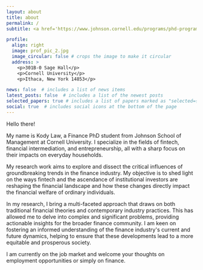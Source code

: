 ```yaml
---
layout: about
title: about
permalink: /
subtitle: <a href='https://www.johnson.cornell.edu/programs/phd-program/current-students/kcl87/'>Cornell</a> Finance PhD. <a href = "mailto:kcl87@cornell.edu">kcl87@cornell.edu</a>.

profile:
  align: right
  image: prof_pic_2.jpg
  image_circular: false # crops the image to make it circular
  address: >
    <p>301B-0 Sage Hall</p>
    <p>Cornell University</p>
    <p>Ithaca, New York 14853</p>

news: false  # includes a list of news items
latest_posts: false  # includes a list of the newest posts
selected_papers: true # includes a list of papers marked as "selected={true}"
social: true  # includes social icons at the bottom of the page
---
```


Hello there!

My name is Kody Law, a Finance PhD student from Johnson School of Management at Cornell University. I specialize in the fields of fintech, financial intermediation, and entrepreneurship, all with a sharp focus on their impacts on everyday households.

My research work aims to explore and dissect the critical influences of groundbreaking trends in the finance industry. My objective is to shed light on the ways fintech and the ascendance of institutional investors are reshaping the financial landscape and how these changes directly impact the financial welfare of ordinary individuals.

In my research, I bring a multi-faceted approach that draws on both traditional financial theories and contemporary industry practices. This has allowed me to delve into complex and significant problems, providing actionable insights for the broader finance community. I am keen on fostering an informed understanding of the finance industry's current and future dynamics, helping to ensure that these developments lead to a more equitable and prosperous society.

I am currently on the job market and welcome your thoughts on employment opportunities or simply on finance.
